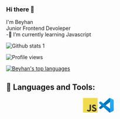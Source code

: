 ### Hi there 👋

I'm Beyhan <br>
Junior Frontend Devoleper <br>
-🌱 I’m currently learning Javascript <br>

![Github stats 1](https://github-readme-stats.vercel.app/api?username=beyhang&show_icons=true&theme=gradient) 


![Profile views](https://gpvc.arturio.dev/beyhang)

[![Beyhan's top languages](https://github-readme-stats.vercel.app/api/top-langs/?username=beyhang&theme=blue-green)](https://github.com/anuraghazra/github-readme-stats)
## 🧰 Languages and Tools:
  <p align="center">
<img src="https://raw.githubusercontent.com/github/explore/80688e429a7d4ef2fca1e82350fe8e3517d3494d/topics/javascript/javascript.png" alt="Javascript" height="40" style="vertical-align:top;">
<img src="https://raw.githubusercontent.com/github/explore/80688e429a7d4ef2fca1e82350fe8e3517d3494d/topics/visual-studio-code/visual-studio-code.png" alt="VS Code" height="40" style="vertical-align:top;">
</p>
